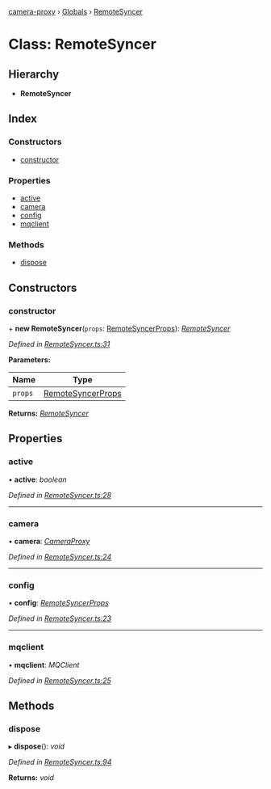 [camera-proxy](../README.md) › [Globals](../globals.md) › [RemoteSyncer](remotesyncer.md)

# Class: RemoteSyncer

## Hierarchy

* **RemoteSyncer**

## Index

### Constructors

* [constructor](remotesyncer.md#constructor)

### Properties

* [active](remotesyncer.md#active)
* [camera](remotesyncer.md#camera)
* [config](remotesyncer.md#config)
* [mqclient](remotesyncer.md#mqclient)

### Methods

* [dispose](remotesyncer.md#dispose)

## Constructors

###  constructor

\+ **new RemoteSyncer**(`props`: [RemoteSyncerProps](../interfaces/remotesyncerprops.md)): *[RemoteSyncer](remotesyncer.md)*

*Defined in [RemoteSyncer.ts:31](https://github.com/alibaba/camera-proxy/blob/64e5dd0/src/RemoteSyncer.ts#L31)*

**Parameters:**

Name | Type |
------ | ------ |
`props` | [RemoteSyncerProps](../interfaces/remotesyncerprops.md) |

**Returns:** *[RemoteSyncer](remotesyncer.md)*

## Properties

###  active

• **active**: *boolean*

*Defined in [RemoteSyncer.ts:28](https://github.com/alibaba/camera-proxy/blob/64e5dd0/src/RemoteSyncer.ts#L28)*

___

###  camera

• **camera**: *[CameraProxy](cameraproxy.md)*

*Defined in [RemoteSyncer.ts:24](https://github.com/alibaba/camera-proxy/blob/64e5dd0/src/RemoteSyncer.ts#L24)*

___

###  config

• **config**: *[RemoteSyncerProps](../interfaces/remotesyncerprops.md)*

*Defined in [RemoteSyncer.ts:23](https://github.com/alibaba/camera-proxy/blob/64e5dd0/src/RemoteSyncer.ts#L23)*

___

###  mqclient

• **mqclient**: *MQClient*

*Defined in [RemoteSyncer.ts:25](https://github.com/alibaba/camera-proxy/blob/64e5dd0/src/RemoteSyncer.ts#L25)*

## Methods

###  dispose

▸ **dispose**(): *void*

*Defined in [RemoteSyncer.ts:94](https://github.com/alibaba/camera-proxy/blob/64e5dd0/src/RemoteSyncer.ts#L94)*

**Returns:** *void*
